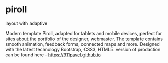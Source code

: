 # piroll
 layout with adaptive

Modern template Piroll, adapted for tablets and mobile devices, perfect for sites about the portfolio of the designer, webmaster. The template contains smooth animation, feedback forms, connected maps and more. Designed with the latest technology Bootstrap, CSS3, HTML5. version of prodaction can be found here - https://911pavel.github.io

